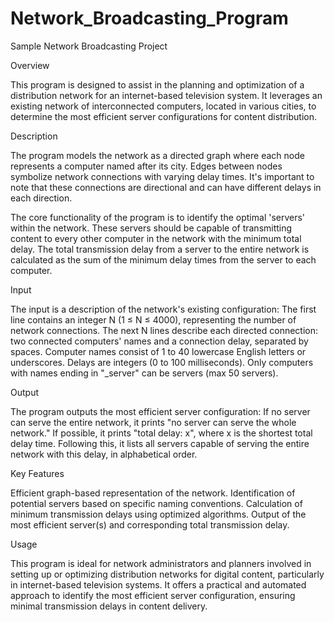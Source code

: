 # Network_Broadcasting_Program
Sample Network Broadcasting Project

Overview

  This program is designed to assist in the planning and optimization of a
distribution network for an internet-based television system. It leverages an
existing network of interconnected computers, located in various cities, to
determine the most efficient server configurations for content distribution.


Description

  The program models the network as a directed graph where each node represents a
computer named after its city. Edges between nodes symbolize network
connections with varying delay times. It's important to note that these 
connections are directional and can have different delays in each direction.

  The core functionality of the program is to identify the optimal 'servers'
within the network. These servers should be capable of transmitting content to
every other computer in the network with the minimum total delay. The total 
transmission delay from a server to the entire network is calculated as the sum
of the minimum delay times from the server to each computer.


Input

The input is a description of the network's existing configuration:
The first line contains an integer N (1 ≤ N ≤ 4000), representing the number of
network connections. 
The next N lines describe each directed connection: two connected computers' 
names and a connection delay, separated by spaces.
Computer names consist of 1 to 40 lowercase English letters or underscores.
Delays are integers (0 to 100 milliseconds).
Only computers with names ending in "_server" can be servers (max 50 servers).


Output

The program outputs the most efficient server configuration:
If no server can serve the entire network, it prints "no server can serve the
whole network."
If possible, it prints "total delay: x", where x is the shortest total delay
time.
Following this, it lists all servers capable of serving the entire network with
this delay, in alphabetical order.


Key Features

  Efficient graph-based representation of the network.
Identification of potential servers based on specific naming conventions.
Calculation of minimum transmission delays using optimized algorithms.
Output of the most efficient server(s) and corresponding total transmission
delay.


Usage

  This program is ideal for network administrators and planners involved in 
setting up or optimizing distribution networks for digital content, 
particularly in internet-based television systems. It offers a practical and
automated approach to identify the most efficient server configuration, 
ensuring minimal transmission delays in content delivery.

